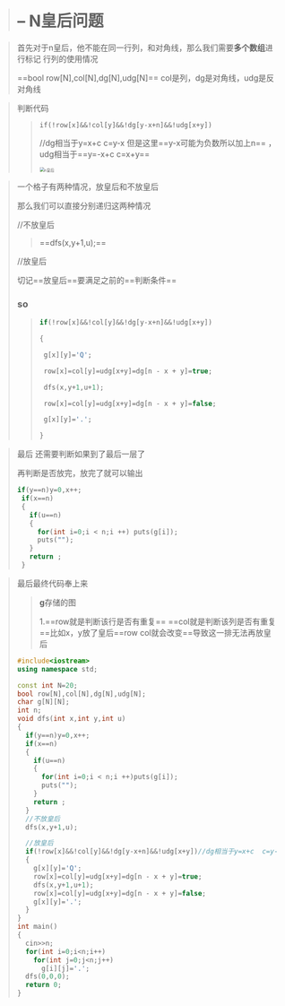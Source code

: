> # –                             N皇后问题

>首先对于n皇后，他不能在同一行列，和对角线，那么我们需要**多个数组**进行标记 行列的使用情况
>
>==bool  row[N],col[N],dg[N],udg[N]==    col是列，dg是对角线，udg是反对角线
>
>

>判断代码
>
>>`if(!row[x]&&!col[y]&&!dg[y-x+n]&&!udg[x+y])`
>>
>>//dg相当于y=x+c  c=y-x 但是这里==y-x可能为负数所以加上n== ，udg相当于==y=-x+c  c=x+y==
>>
>><img src="C:/Typora(Markdown)/ChichengL/n%E7%9A%87%E5%90%8E.png" alt="n皇后" style="zoom:50%;" />

> 一个格子有两种情况，放皇后和不放皇后
>
> 那么我们可以直接分别递归这两种情况
>
> //不放皇后
>
> > ==dfs(x,y+1,u);==
>
> //放皇后
>
> 切记==放皇后==要满足之前的==判断条件==
>
> ### so
>
> 
>
> >```c++
> >if(!row[x]&&!col[y]&&!dg[y-x+n]&&!udg[x+y])
> >
> > {
> >
> >  g[x][y]='Q';
> >
> >  row[x]=col[y]=udg[x+y]=dg[n - x + y]=true;
> >
> >  dfs(x,y+1,u+1);
> >
> >  row[x]=col[y]=udg[x+y]=dg[n - x + y]=false;
> >
> >  g[x][y]='.';
> >
> > }
> >```

>最后 还需要判断如果到了最后一层了
>
>再判断是否放完，放完了就可以输出
>
>```c++
>if(y==n)y=0,x++;
>  if(x==n)
>  {
>    if(u==n)
>    {
>      for(int i=0;i < n;i ++) puts(g[i]);
>      puts("");
>    }
>    return ;
>  }
>```
>
>

> 最后最终代码奉上来
>
> > **g**存储的图  
> >
> > 1.==row就是判断该行是否有重复==  ==col就是判断该列是否有重复==比如x，y放了皇后==row  col就会改变==导致这一排无法再放皇后
>
> ```c++
> #include<iostream>
> using namespace std;
> 
> const int N=20;
> bool row[N],col[N],dg[N],udg[N];
> char g[N][N];
> int n;
> void dfs(int x,int y,int u)
> {
>   if(y==n)y=0,x++;
>   if(x==n)
>   {
>     if(u==n)
>     {
>       for(int i=0;i < n;i ++)puts(g[i]);
>       puts("");
>     }
>     return ;
>   }
>   //不放皇后
>   dfs(x,y+1,u);
> 
>   //放皇后
>   if(!row[x]&&!col[y]&&!dg[y-x+n]&&!udg[x+y])//dg相当于y=x+c  c=y-x 但是这里y-x可能为负数所以加上n udg相当于y=-x+c  c=x+y
>   {
>     g[x][y]='Q';
>     row[x]=col[y]=udg[x+y]=dg[n - x + y]=true;
>     dfs(x,y+1,u+1);
>     row[x]=col[y]=udg[x+y]=dg[n - x + y]=false;
>     g[x][y]='.';
>   }
> }
> int main()
> {
>   cin>>n;
>   for(int i=0;i<n;i++)
>     for(int j=0;j<n;j++)
>       g[i][j]='.';
>   dfs(0,0,0);
>   return 0;
> }
> ```
>
> 